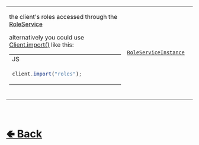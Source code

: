 <table>
<tr><td>

the client's roles accessed through the [RoleService](https://github.com/paishee/noscord.js/wiki/RoleService) 

alternatively you could use [Client.import()](https://github.com/paishee/noscord.js/wiki/Client.import()) like this:
<table>

<tr><td> JS </td></tr>
<tr><td>

```js
client.import("roles");            
```


</tr></td>
</table>
<br>

</td><td> 

[`RoleServiceInstance`](https://github.com/paishee/noscord.js/wiki/RoleService)

</td><td>

- [src / Client / index.js](https://github.com/paishee/noscord.js/blob/main/src/Client/index.js)
- [src / Services / RoleService](https://github.com/paishee/noscord.js/tree/main/src/Services/RoleService)

</td></tr>

</table>

<br> <h1> [🢀 Back](https://github.com/paishee/noscord.js/wiki/Client-Elements) </h1>